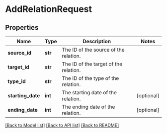 # AddRelationRequest

## Properties
Name | Type | Description | Notes
------------ | ------------- | ------------- | -------------
**source_id** | **str** | The ID of the source of the relation. | 
**target_id** | **str** | The ID of the target of the relation. | 
**type_id** | **str** | The ID of the type of the relation. | 
**starting_date** | **int** | The starting date of the relation. | [optional] 
**ending_date** | **int** | The ending date of the relation. | [optional] 

[[Back to Model list]](../README.md#documentation-for-models) [[Back to API list]](../README.md#documentation-for-api-endpoints) [[Back to README]](../README.md)

